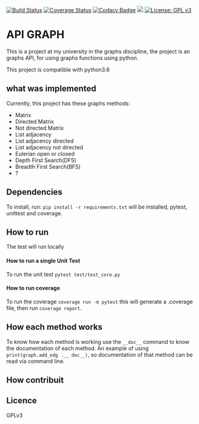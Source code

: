 [![Build Status](https://travis-ci.org/wagnerfns/API-Graph.svg?branch=master)](https://travis-ci.org/wagnerfns/API-Graph)
[![Coverage Status](https://coveralls.io/repos/github/wagnerfns/Grafos/badge.svg?branch=master)](https://coveralls.io/github/wagnerfns/Grafos?branch=master)
[![Codacy Badge](https://api.codacy.com/project/badge/Grade/e29fdd951b1845f39e98daffe6cbf32a)](https://www.codacy.com/app/wagnerfns/API-Graph?utm_source=github.com&amp;utm_medium=referral&amp;utm_content=wagnerfns/API-Graph&amp;utm_campaign=Badge_Grade)
[![](https://img.shields.io/badge/python-3.5+-blue.svg)](https://www.python.org/download/releases/3.5.0/)
[![License: GPL v3](https://img.shields.io/badge/License-GPLv3-blue.svg)](https://www.gnu.org/licenses/gpl-3.0)


# API GRAPH

This is a project at my university in the graphs discipline, the project is an graphs API, for using graphs functions using python.

This project is compatible with python3.6

## what was implemented

Currently, this project has these graphs methods:

- Matrix
- Directed Matrix
- Not directed Matrix
- List adjacency
- List adjacency directed
- List adjacency not directed
- Eulerian open or closed
- Depth First Search(DFS)
- Breadth First Search(BFS)
- ?

## Dependencies

To install, run: ```pip install -r requirements.txt``` will be installed, pytest, unittest and coverage.


## How to run

The test will run locally

#### How to run a single Unit Test

To run the unit test ```pytest test/test_core.py```

#### How to run coverage

To run the coverage ```coverage run -m pytest``` this will generate a .coverage file, then run ```coverage report```.

## How each method works

To know how each method is working use the ```__doc__``` command to know the documentation of each method. An example of using ```print(graph.add_edg .__ doc__)```, so documentation of that method can be read via command line.

## How contribuit

## Licence 
GPLv3

